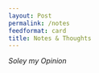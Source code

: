 ```yaml
---
layout: Post
permalink: /notes
feedformat: card
title: Notes & Thoughts
---
```


_Soley my Opinion_
